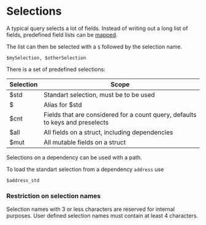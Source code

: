 # Selections

A typical query selects a lot of fields. Instead of writing out a long list of fields, predefined field lists can be [mapped](../3-api/9-selections.md).

The list can then be selected with a `$` followed by the selection name.

`$mySelection, $otherSelection`

There is a set of predefined selections:

|Selection | Scope|
|----------|------|
| $std     | Standart selection, must be  to be used|
| $        | Alias for $std |
| $cnt     | Fields that are considered for a count query, defaults to keys and preselects|
| $all     | All fields on a struct, including dependencies|
| $mut     | All mutable fields on a struct|

Selections on a dependency can be used with a path. 

To load the standart selection from a dependency `address` use

`$address_std`

### Restriction on selection names
Selection names with 3 or less characters are reserved for internal purposes. 
User defined selection names must contain at least 4 characters.

